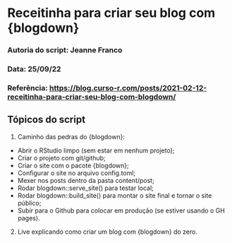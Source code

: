 # Receitinha para criar seu blog com {blogdown}

### Autoria do script: Jeanne Franco
### Data: 25/09/22
### Referência: https://blog.curso-r.com/posts/2021-02-12-receitinha-para-criar-seu-blog-com-blogdown/

## Tópicos do script

1. Caminho das pedras do {blogdown}:
- Abrir o RStudio limpo (sem estar em nenhum projeto);
- Criar o projeto com git/github;
- Criar o site com o pacote {blogdown};
- Configurar o site no arquivo config.toml;
- Mexer nos posts dentro da pasta content/post;
- Rodar blogdown::serve_site() para testar local;
- Rodar blogdown::build_site() para montar o site final e tornar o site público;
- Subir para o Github para colocar em produção (se estiver usando o GH pages).
2. Live explicando como criar um blog com {blogdown} do zero.

